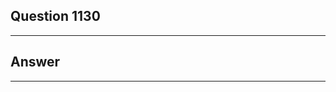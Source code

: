 Question 1130
------------------------

------------------------
Answer
------------------------

------------------------